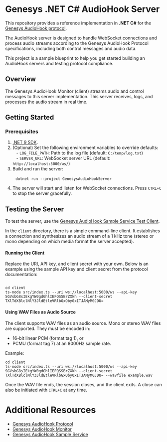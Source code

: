 # Genesys .NET C# AudioHook Server

This repository provides a reference implementation in **.NET C#** for the [Genesys AudioHook protocol](https://developer.genesys.cloud/devapps/audiohook/).

The AudioHook server is designed to handle WebSocket connections and process audio streams according to the Genesys AudioHook Protocol specifications, including both control messages and audio data.

This project is a sample blueprint to help you get started building an AudioHook servers and testing protocol compliance.

## Overview

The Genesys AudioHook Monitor (client) streams audio and control messages to this server implementation. This server receives, logs, and processes the audio stream in real time.

## Getting Started

### Prerequisites

1. [.NET 9 SDK](https://dotnet.microsoft.com/en-us/download/dotnet).  
2. (Optional) Set the following environment variables to override defaults:   
   - `LOG_FILE_PATH`: Path to the log file (default: `C:/temp/log.txt`)    
   - `SERVER_URL`: WebSocket server URL (default: `http://localhost:5000/ws/`)    
3. Build and run the server:  

   ```
   dotnet run --project GenesysAudioHookServer
   ```

4. The server will start and listen for WebSocket connections. Press `CTRL+C` to stop the server gracefully.

## Testing the Server

To test the server, use the [Genesys AudioHook Sample Service Test Client](https://github.com/purecloudlabs/audiohook-reference-implementation/blob/main/README.md#test-client).

In the `client` directory, there is a simple command-line client. It establishes a connection and synthesizes an audio stream of a 1 kHz tone (stereo or mono depending on which media format the server accepted). 

#### Running the Client

Replace the URI, API key, and client secret with your own. Below is an example using the sample API key and client secret from the protocol documentation:

```

cd client
ts-node src/index.ts --uri ws://localhost:5000/ws --api-key SGVsbG8sIEkgYW0gdGhlIEFQSSBrZXkh --client-secret TXlTdXBlclNlY3JldEtleVRlbGxOby0xITJAMyM0JDU=
```

#### Using WAV Files as Audio Source

The client supports WAV files as an audio source. Mono or stereo WAV files are supported. They must be encoded in:
- 16-bit linear PCM (format tag 1), or
- PCMU (format tag 7) at an 8000Hz sample rate.

Example:

```
cd client
ts-node src/index.ts --uri ws://localhost:5000/ws --api-key SGVsbG8sIEkgYW0gdGhlIEFQSSBrZXkh --client-secret TXlTdXBlclNlY3JldEtleVRlbGxOby0xITJAMyM0JDU= --wavfile example.wav
```

Once the WAV file ends, the session closes, and the client exits. A close can also be initiated with `CTRL+C` at any time.

# Additional Resources
- [Genesys AudioHook Protocol](https://developer.genesys.cloud/devapps/audiohook/)
- [Genesys AudioHook Monitor](https://help.mypurecloud.com/articles/audiohook-monitor-overview/)
- [Genesys AudioHook Sample Service](https://github.com/purecloudlabs/audiohook-reference-implementation/tree/main)

   
